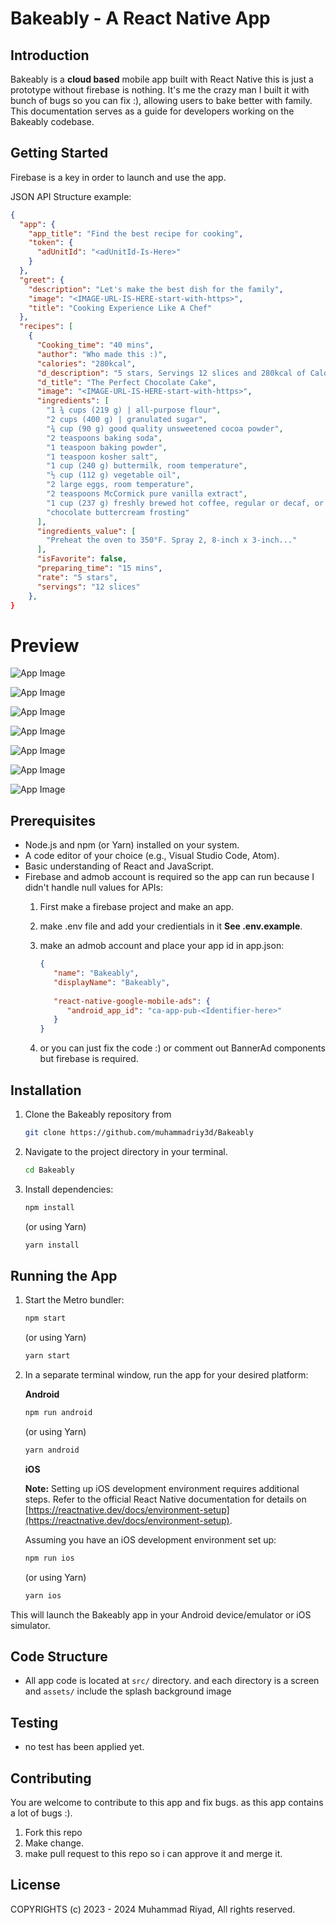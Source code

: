 
# Bakeably - A React Native App

## Introduction

Bakeably is a **cloud based** mobile app built with React Native this is just a prototype without firebase is nothing. It's me the crazy man I built it with bunch of bugs so you can fix :), allowing users to bake better with family. This documentation serves as a guide for developers working on the Bakeably codebase.

## Getting Started

Firebase is a key in order to launch and use the app.

JSON API Structure example:

```json
{
  "app": {
    "app_title": "Find the best recipe for cooking",
    "token": {
      "adUnitId": "<adUnitId-Is-Here>"
    }
  },
  "greet": {
    "description": "Let's make the best dish for the family",
    "image": "<IMAGE-URL-IS-HERE-start-with-https>",
    "title": "Cooking Experience Like A Chef"
  },
  "recipes": [
    {
      "Cooking_time": "40 mins",
      "author": "Who made this :)",
      "calories": "280kcal",
      "d_description": "5 stars, Servings 12 slices and 280kcal of Calories | 55 mins | Preparing 15 mins | Cooking 40 mins",
      "d_title": "The Perfect Chocolate Cake",
      "image": "<IMAGE-URL-IS-HERE-start-with-https>",
      "ingredients": [
        "1 ¾ cups (219 g) | all-purpose flour",
        "2 cups (400 g) | granulated sugar",
        "¾ cup (90 g) good quality unsweetened cocoa powder",
        "2 teaspoons baking soda",
        "1 teaspoon baking powder",
        "1 teaspoon kosher salt",
        "1 cup (240 g) buttermilk, room temperature",
        "½ cup (112 g) vegetable oil",
        "2 large eggs, room temperature",
        "2 teaspoons McCormick pure vanilla extract",
        "1 cup (237 g) freshly brewed hot coffee, regular or decaf, or hot water",
        "chocolate buttercream frosting"
      ],
      "ingredients_value": [
        "Preheat the oven to 350°F. Spray 2, 8-inch x 3-inch..."
      ],
      "isFavorite": false,
      "preparing_time": "15 mins",
      "rate": "5 stars",
      "servings": "12 slices"
    },
}
```

# Preview

![App Image](https://github.com/muhammadriy3d/Bakeably/blob/main/docs/UI/app01.png?raw=true)

![App Image](https://github.com/muhammadriy3d/Bakeably/blob/main/docs/UI/app02.png?raw=true)

![App Image](https://github.com/muhammadriy3d/Bakeably/blob/main/docs/UI/app03.png?raw=true)

![App Image](https://github.com/muhammadriy3d/Bakeably/blob/main/docs/UI/app04.png?raw=true)

![App Image](https://github.com/muhammadriy3d/Bakeably/blob/main/docs/UI/app05.png?raw=true)

![App Image](https://github.com/muhammadriy3d/Bakeably/blob/main/docs/UI/app06.png?raw=true)

![App Image](https://github.com/muhammadriy3d/Bakeably/blob/main/docs/UI/app07.png?raw=true)

## Prerequisites

* Node.js and npm (or Yarn) installed on your system.
* A code editor of your choice (e.g., Visual Studio Code, Atom).
* Basic understanding of React and JavaScript.
* Firebase and admob account is required so the app can run because I didn't handle null values for APIs:
   1. First make a firebase project and make an app.
   2. make .env file and add your credientials in it **See .env.example**.
   3. make an admob account and place your app id in app.json:

      ```json
      {
         "name": "Bakeably",
         "displayName": "Bakeably",
         
         "react-native-google-mobile-ads": {
            "android_app_id": "ca-app-pub-<Identifier-here>"
         }
      }
      ```

   4. or you can just fix the code :) or comment out BannerAd components but firebase is required.

## Installation

1. Clone the Bakeably repository from

   ```bash
   git clone https://github.com/muhammadriy3d/Bakeably
   ```

2. Navigate to the project directory in your terminal.

   ```bash
   cd Bakeably
   ```

3. Install dependencies:

   ```bash
   npm install
   ```

   (or using Yarn)

   ```bash
   yarn install
   ```

## Running the App

1. Start the Metro bundler:

   ```bash
   npm start
   ```

   (or using Yarn)

   ```bash
   yarn start
   ```

2. In a separate terminal window, run the app for your desired platform:

   **Android**

   ```bash
   npm run android
   ```

   (or using Yarn)

   ```bash
   yarn android
   ```

   **iOS**

   **Note:** Setting up iOS development environment requires additional steps. Refer to the official React Native documentation for details on [https://reactnative.dev/docs/environment-setup](https://reactnative.dev/docs/environment-setup).

   Assuming you have an iOS development environment set up:

   ```bash
   npm run ios
   ```

   (or using Yarn)

   ```bash
   yarn ios
   ```

This will launch the Bakeably app in your Android device/emulator or iOS simulator.

## Code Structure

* All app code is located at `src/` directory. and each directory is a screen and `assets/` include the splash background image

## Testing

* no test has been applied yet.

## Contributing

You are welcome to contribute to this app and fix bugs. as this app contains a lot of bugs :).

1. Fork this repo
2. Make change.
3. make pull request to this repo so i can approve it and merge it.

## License

COPYRIGHTS (c) 2023 - 2024 Muhammad Riyad, All rights reserved.
